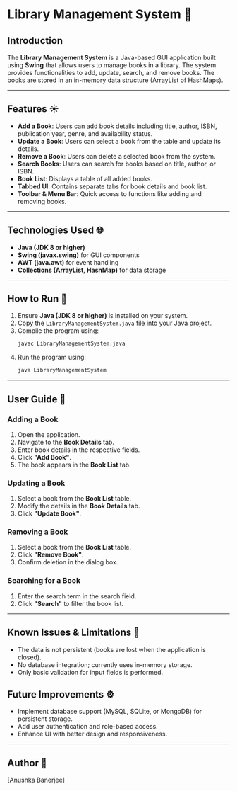 # Library Management System 📖

## Introduction
The **Library Management System** is a Java-based GUI application built using **Swing** that allows users to manage books in a library. The system provides functionalities to add, update, search, and remove books. The books are stored in an in-memory data structure (ArrayList of HashMaps).

---

## Features ☀️
- **Add a Book**: Users can add book details including title, author, ISBN, publication year, genre, and availability status.
- **Update a Book**: Users can select a book from the table and update its details.
- **Remove a Book**: Users can delete a selected book from the system.
- **Search Books**: Users can search for books based on title, author, or ISBN.
- **Book List**: Displays a table of all added books.
- **Tabbed UI**: Contains separate tabs for book details and book list.
- **Toolbar & Menu Bar**: Quick access to functions like adding and removing books.

---

## Technologies Used 🌐
- **Java (JDK 8 or higher)**
- **Swing (javax.swing)** for GUI components
- **AWT (java.awt)** for event handling
- **Collections (ArrayList, HashMap)** for data storage

---

## How to Run 💬
1. Ensure **Java (JDK 8 or higher)** is installed on your system.
2. Copy the `LibraryManagementSystem.java` file into your Java project.
3. Compile the program using:
   ```sh
   javac LibraryManagementSystem.java
   ```
4. Run the program using:
   ```sh
   java LibraryManagementSystem
   ```

---

## User Guide 📁

### Adding a Book
1. Open the application.
2. Navigate to the **Book Details** tab.
3. Enter book details in the respective fields.
4. Click **"Add Book"**.
5. The book appears in the **Book List** tab.

### Updating a Book
1. Select a book from the **Book List** table.
2. Modify the details in the **Book Details** tab.
3. Click **"Update Book"**.

### Removing a Book
1. Select a book from the **Book List** table.
2. Click **"Remove Book"**.
3. Confirm deletion in the dialog box.

### Searching for a Book
1. Enter the search term in the search field.
2. Click **"Search"** to filter the book list.

---

## Known Issues & Limitations 👾
- The data is not persistent (books are lost when the application is closed).
- No database integration; currently uses in-memory storage.
- Only basic validation for input fields is performed.

## Future Improvements ⚙
- Implement database support (MySQL, SQLite, or MongoDB) for persistent storage.
- Add user authentication and role-based access.
- Enhance UI with better design and responsiveness.

---

## Author 💞
[Anushka Banerjee]
